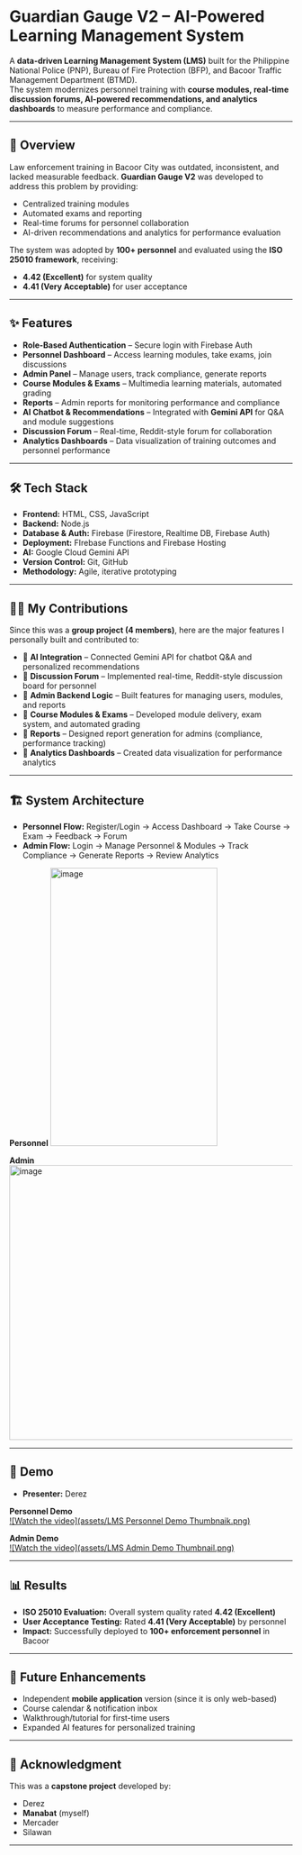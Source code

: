 # Guardian Gauge V2 – AI-Powered Learning Management System

A **data-driven Learning Management System (LMS)** built for the Philippine National Police (PNP), Bureau of Fire Protection (BFP), and Bacoor Traffic Management Department (BTMD).  
The system modernizes personnel training with **course modules, real-time discussion forums, AI-powered recommendations, and analytics dashboards** to measure performance and compliance.

---

## 📖 Overview
Law enforcement training in Bacoor City was outdated, inconsistent, and lacked measurable feedback. **Guardian Gauge V2** was developed to address this problem by providing:  
- Centralized training modules  
- Automated exams and reporting  
- Real-time forums for personnel collaboration  
- AI-driven recommendations and analytics for performance evaluation  

The system was adopted by **100+ personnel** and evaluated using the **ISO 25010 framework**, receiving:  
- **4.42 (Excellent)** for system quality  
- **4.41 (Very Acceptable)** for user acceptance  

---

## ✨ Features
- **Role-Based Authentication** – Secure login with Firebase Auth  
- **Personnel Dashboard** – Access learning modules, take exams, join discussions  
- **Admin Panel** – Manage users, track compliance, generate reports  
- **Course Modules & Exams** – Multimedia learning materials, automated grading  
- **Reports** – Admin reports for monitoring performance and compliance  
- **AI Chatbot & Recommendations** – Integrated with **Gemini API** for Q&A and module suggestions  
- **Discussion Forum** – Real-time, Reddit-style forum for collaboration  
- **Analytics Dashboards** – Data visualization of training outcomes and personnel performance  

---

## 🛠️ Tech Stack
- **Frontend:** HTML, CSS, JavaScript  
- **Backend:** Node.js  
- **Database & Auth:** Firebase (Firestore, Realtime DB, Firebase Auth)
- **Deployment:** FIrebase Functions and Firebase Hosting 
- **AI:** Google Cloud Gemini API  
- **Version Control:** Git, GitHub  
- **Methodology:** Agile, iterative prototyping  

---

## 👩‍💻 My Contributions
Since this was a **group project (4 members)**, here are the major features I personally built and contributed to:

- 🔹 **AI Integration** – Connected Gemini API for chatbot Q&A and personalized recommendations  
- 🔹 **Discussion Forum** – Implemented real-time, Reddit-style discussion board for personnel  
- 🔹 **Admin Backend Logic** – Built features for managing users, modules, and reports  
- 🔹 **Course Modules & Exams** – Developed module delivery, exam system, and automated grading  
- 🔹 **Reports** – Designed report generation for admins (compliance, performance tracking)  
- 🔹 **Analytics Dashboards** – Created data visualization for performance analytics  

---

## 🏗️ System Architecture
- **Personnel Flow:** Register/Login → Access Dashboard → Take Course → Exam → Feedback → Forum  
- **Admin Flow:** Login → Manage Personnel & Modules → Track Compliance → Generate Reports → Review Analytics  

**Personnel**
<img width="297" height="494" alt="image" src="https://github.com/user-attachments/assets/cbd2db6f-6707-4e79-983e-43c59ac8542f" />

**Admin**
<img width="535" height="488" alt="image" src="https://github.com/user-attachments/assets/5f4ccb56-e865-4213-a4be-4901c00f0107" />

---

## 🎥 Demo
- **Presenter:** Derez

**Personnel Demo**  
[![Watch the video](assets/LMS Personnel Demo Thumbnaik.png)](https://youtu.be/ln8auFXlRk8)

**Admin Demo**  
[![Watch the video](assets/LMS Admin Demo Thumbnail.png)](https://youtu.be/KTptRK4Ohns)


---

## 📊 Results
- **ISO 25010 Evaluation:** Overall system quality rated **4.42 (Excellent)**  
- **User Acceptance Testing:** Rated **4.41 (Very Acceptable)** by personnel  
- **Impact:** Successfully deployed to **100+ enforcement personnel** in Bacoor  

---

## 🚀 Future Enhancements
- Independent **mobile application** version (since it is only web-based) 
- Course calendar & notification inbox  
- Walkthrough/tutorial for first-time users  
- Expanded AI features for personalized training  

---

## 🙏 Acknowledgment
This was a **capstone project** developed by:  
- Derez  
- **Manabat** (myself)  
- Mercader  
- Silawan  

---

